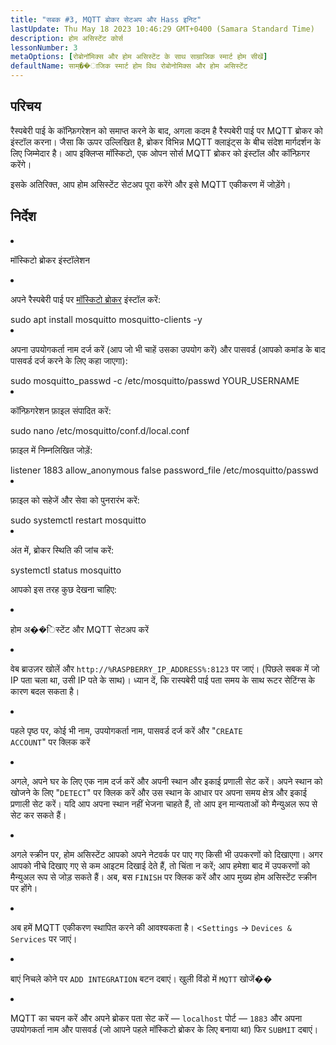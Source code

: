 ```yaml
---
title: "सबक #3, MQTT ब्रोकर सेटअप और Hass इनिट"
lastUpdate: Thu May 18 2023 10:46:29 GMT+0400 (Samara Standard Time)
description: होम असिस्टेंट कोर्स
lessonNumber: 3
metaOptions: [रोबोनॉमिक्स और होम असिस्टेंट के साथ साम्राजिक स्मार्ट होम सीखें]
defaultName: साम्��ाजिक स्मार्ट होम विथ रोबोनोमिक्स और होम असिस्टेंट
---
```


## परिचय

रैस्पबेरी पाई के कॉन्फ़िगरेशन को समाप्त करने के बाद, अगला कदम है रैस्पबेरी पाई पर MQTT ब्रोकर को इंस्टॉल करना। जैसा कि ऊपर उल्लिखित है, ब्रोकर विभिन्न MQTT क्लाइंट्स के बीच संदेश मार्गदर्शन के लिए जिम्मेदार है। आप इक्लिप्स मॉस्किटो, एक ओपन सोर्स MQTT ब्रोकर को इंस्टॉल और कॉन्फ़िगर करेंगे।

<LessonImages src="smart-house-course/lesson-3-1.jpg" alt="scheme" imageClasses="mb"/>

इसके अतिरिक्त, आप होम असिस्टेंट सेटअप पूरा करेंगे और इसे MQTT एकीकरण में जोड़ेंगे।

## निर्देश

<List type="numbers">

<li>


मॉस्किटो ब्रोकर इंस्टॉलेशन

<List>
<li>

अपने रैस्पबेरी पाई पर [मॉस्किटो ब्रोकर](https://mosquitto.org/) इंस्टॉल करें:


<LessonCodeWrapper language="bash" noLines>
sudo apt install mosquitto mosquitto-clients -y
</LessonCodeWrapper>
</li>

<li>

अपना उपयोगकर्ता नाम दर्ज करें (आप जो भी चाहें उसका उपयोग करें) और पासवर्ड (आपको कमांड के बाद पासवर्ड दर्ज करने के लिए कहा जाएगा):

<LessonCodeWrapper language="bash" noLines codeClass="big-code">
sudo mosquitto_passwd -c /etc/mosquitto/passwd YOUR_USERNAME
</LessonCodeWrapper>

</li>

<li>

कॉन्फ़िगरेशन फ़ाइल संपादित करें:

<LessonCodeWrapper language="bash" noLines>
sudo nano /etc/mosquitto/conf.d/local.conf
</LessonCodeWrapper>

फ़ाइल में निम्नलिखित जोड़ें:

<LessonCodeWrapper language="bash">
listener 1883
allow_anonymous false
password_file /etc/mosquitto/passwd
</LessonCodeWrapper>
</li>

<li>

फ़ाइल को सहेजें और सेवा को पुनरारंभ करें:

<LessonCodeWrapper language="bash" noLines>
sudo systemctl restart mosquitto
</LessonCodeWrapper>
</li>

<li>

अंत में, ब्रोकर स्थिति की जांच करें:

<LessonCodeWrapper language="bash" noLines>
systemctl status mosquitto
</LessonCodeWrapper>

आपको इस तरह कुछ देखना चाहिए:

<LessonImages src="smart-house-course/lesson-3-2.jpg" alt="code"/>
</li>
</List>
</li>

<li>

होम अ��िस्टेंट और MQTT सेटअप करें

<List>

<li>

वेब ब्राउज़र खोलें और <code>http://%RASPBERRY_IP_ADDRESS%:8123</code> पर जाएं। (पिछले सबक में जो IP पता चला था, उसी IP पते के साथ)। ध्यान दें, कि रास्पबेरी पाई पता समय के साथ रूटर सेटिंग्स के कारण बदल सकता है। 

<LessonVideo controls :videos="[{src: 'https://crustipfs.info/ipfs/QmYd1Mh2VHVyF3WgvFsN3NFkozXscnCVmEV2YG86UKtK3C', type:'mp4'}]" />

</li>

<li>

पहले पृष्ठ पर, कोई भी नाम, उपयोगकर्ता नाम, पासवर्ड दर्ज करें और "<code>CREATE ACCOUNT</code>" पर क्लिक करें
</li>

<li>

अगले, अपने घर के लिए एक नाम दर्ज करें और अपनी स्थान और इकाई प्रणाली सेट करें। अपने स्थान को खोजने के लिए "<code>DETECT</code>" पर क्लिक करें और उस स्थान के आधार पर अपना समय क्षेत्र और इकाई प्रणाली सेट करें। यदि आप अपना स्थान नहीं भेजना चाहते हैं, तो आप इन मान्यताओं को मैन्युअल रूप से सेट कर सकते हैं।

</li>

<li>

अगले स्क्रीन पर, होम असिस्टेंट आपको अपने नेटवर्क पर पाए गए किसी भी उपकरणों को दिखाएगा। अगर आपको नीचे दिखाए गए से कम आइटम दिखाई देते हैं, तो चिंता न करें; आप हमेशा बाद में उपकरणों को मैन्युअल रूप से जोड़ सकते हैं। अब, बस <code>FINISH</code> पर क्लिक करें और आप मुख्य होम असिस्टेंट स्क्रीन पर होंगे।

</li>

<li>

अब हमें MQTT एकीकरण स्थापित करने की आवश्यकता है। <<code>Settings</code> -> <code>Devices & Services</code> पर जाएं।

<LessonVideo controls :videos="[{src: 'https://crustipfs.info/ipfs/QmYm9qNfpGdePRHRvmahY2DgHXRfAWNN6CasEY4tFRBARr', type:'mp4'}]" />

</li>

<li>

बाएं निचले कोने पर <code>ADD INTEGRATION</code> बटन दबाएं। खुली विंडो में <code>MQTT</code> खोजें��

</li>

<li>

MQTT का चयन करें और अपने ब्रोकर पता सेट करें — <code>localhost</code> पोर्ट — <code>1883</code> और अपना उपयोगकर्ता नाम और पासवर्ड (जो आपने पहले मॉस्किटो ब्रोकर के लिए बनाया था) फिर <code>SUBMIT</code> दबाएं।
</li>

</List>
</li>
</List>